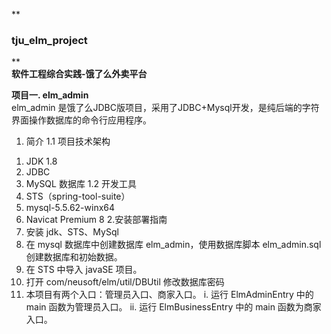  **

### tju_elm_project
**   
 **软件工程综合实践-饿了么外卖平台** 


 **项目一. elm_admin**  
elm_admin 是饿了么JDBC版项目，采用了JDBC+Mysql开发，是纯后端的字符界面操作数据库的命令行应用程序。
1. 简介
1.1 项目技术架构
1) JDK 1.8 
2) JDBC 
3) MySQL 数据库
1.2 开发工具
1) STS（spring-tool-suite）
2) mysql-5.5.62-winx64 
3) Navicat Premium 8 
2.安装部署指南
1) 安装 jdk、STS、MySql
2) 在 mysql 数据库中创建数据库 elm_admin，使用数据库脚本
elm_admin.sql 创建数据库和初始数据。
3) 在 STS 中导入 javaSE 项目。
4) 打开 com/neusoft/elm/util/DBUtil 修改数据库密码
5) 本项目有两个入口：管理员入口、商家入口。
i. 运行 ElmAdminEntry 中的 main 函数为管理员入口。
ii. 运行 ElmBusinessEntry 中的 main 函数为商家入口。

